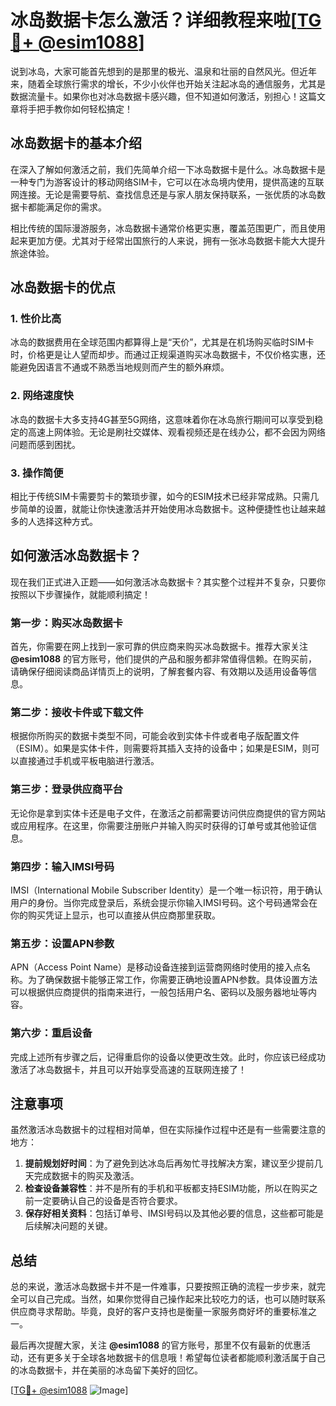 # 冰岛数据卡怎么激活？详细教程来啦[[TG💪+ @esim1088](https://t.me/s/esim1088)]

说到冰岛，大家可能首先想到的是那里的极光、温泉和壮丽的自然风光。但近年来，随着全球旅行需求的增长，不少小伙伴也开始关注起冰岛的通信服务，尤其是数据流量卡。如果你也对冰岛数据卡感兴趣，但不知道如何激活，别担心！这篇文章将手把手教你如何轻松搞定！

## 冰岛数据卡的基本介绍

在深入了解如何激活之前，我们先简单介绍一下冰岛数据卡是什么。冰岛数据卡是一种专门为游客设计的移动网络SIM卡，它可以在冰岛境内使用，提供高速的互联网连接。无论是需要导航、查找信息还是与家人朋友保持联系，一张优质的冰岛数据卡都能满足你的需求。

相比传统的国际漫游服务，冰岛数据卡通常价格更实惠，覆盖范围更广，而且使用起来更加方便。尤其对于经常出国旅行的人来说，拥有一张冰岛数据卡能大大提升旅途体验。

## 冰岛数据卡的优点

### 1. **性价比高**

冰岛的数据费用在全球范围内都算得上是“天价”，尤其是在机场购买临时SIM卡时，价格更是让人望而却步。而通过正规渠道购买冰岛数据卡，不仅价格实惠，还能避免因语言不通或不熟悉当地规则而产生的额外麻烦。

### 2. **网络速度快**

冰岛的数据卡大多支持4G甚至5G网络，这意味着你在冰岛旅行期间可以享受到稳定的高速上网体验。无论是刷社交媒体、观看视频还是在线办公，都不会因为网络问题而感到困扰。

### 3. **操作简便**

相比于传统SIM卡需要剪卡的繁琐步骤，如今的ESIM技术已经非常成熟。只需几步简单的设置，就能让你快速激活并开始使用冰岛数据卡。这种便捷性也让越来越多的人选择这种方式。

## 如何激活冰岛数据卡？

现在我们正式进入正题——如何激活冰岛数据卡？其实整个过程并不复杂，只要你按照以下步骤操作，就能顺利搞定！

### 第一步：购买冰岛数据卡

首先，你需要在网上找到一家可靠的供应商来购买冰岛数据卡。推荐大家关注 **@esim1088** 的官方账号，他们提供的产品和服务都非常值得信赖。在购买前，请确保仔细阅读商品详情页上的说明，了解套餐内容、有效期以及适用设备等信息。

### 第二步：接收卡件或下载文件

根据你所购买的数据卡类型不同，可能会收到实体卡件或者电子版配置文件（ESIM）。如果是实体卡件，则需要将其插入支持的设备中；如果是ESIM，则可以直接通过手机或平板电脑进行激活。

### 第三步：登录供应商平台

无论你是拿到实体卡还是电子文件，在激活之前都需要访问供应商提供的官方网站或应用程序。在这里，你需要注册账户并输入购买时获得的订单号或其他验证信息。

### 第四步：输入IMSI号码

IMSI（International Mobile Subscriber Identity）是一个唯一标识符，用于确认用户的身份。当你完成登录后，系统会提示你输入IMSI号码。这个号码通常会在你的购买凭证上显示，也可以直接从供应商那里获取。

### 第五步：设置APN参数

APN（Access Point Name）是移动设备连接到运营商网络时使用的接入点名称。为了确保数据卡能够正常工作，你需要正确地设置APN参数。具体设置方法可以根据供应商提供的指南来进行，一般包括用户名、密码以及服务器地址等内容。

### 第六步：重启设备

完成上述所有步骤之后，记得重启你的设备以使更改生效。此时，你应该已经成功激活了冰岛数据卡，并且可以开始享受高速的互联网连接了！

## 注意事项

虽然激活冰岛数据卡的过程相对简单，但在实际操作过程中还是有一些需要注意的地方：

1. **提前规划好时间**：为了避免到达冰岛后再匆忙寻找解决方案，建议至少提前几天完成数据卡的购买及激活。
2. **检查设备兼容性**：并不是所有的手机和平板都支持ESIM功能，所以在购买之前一定要确认自己的设备是否符合要求。
3. **保存好相关资料**：包括订单号、IMSI号码以及其他必要的信息，这些都可能是后续解决问题的关键。

## 总结

总的来说，激活冰岛数据卡并不是一件难事，只要按照正确的流程一步步来，就完全可以自己完成。当然，如果你觉得自己操作起来比较吃力的话，也可以随时联系供应商寻求帮助。毕竟，良好的客户支持也是衡量一家服务商好坏的重要标准之一。

最后再次提醒大家，关注 **@esim1088** 的官方账号，那里不仅有最新的优惠活动，还有更多关于全球各地数据卡的信息哦！希望每位读者都能顺利激活属于自己的冰岛数据卡，并在美丽的冰岛留下美好的回忆。

[[TG💪+ @esim1088](https://t.me/s/esim1088) ![Image](https://i.postimg.cc/4NQfJmqS/Snipaste-2025-05-13-00-14-12.png)]